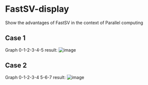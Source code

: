 # FastSV-display
Show the advantages of FastSV in the context of Parallel computing
## Case 1
Graph 0-1-2-3-4-5
result:
![image](https://user-images.githubusercontent.com/62371873/126587170-ea2622ca-b4f2-47e6-8817-29aefc53f632.png)
## Case 2
Graph 0-1-2-3-4 5-6-7
result:
![image](https://user-images.githubusercontent.com/62371873/126622751-bb333b04-31a4-430c-aba3-de8dbbe2860e.png)

